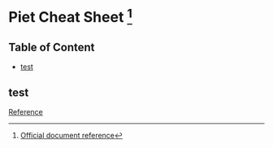 # Piet Cheat Sheet [^document] <!-- omit in toc -->
[^document]: [Official document reference](https://www.dangermouse.net/esoteric/piet.html)

## Table of Content <!-- omit in toc -->
- [test](#test)


## test
[Reference](https://ymos-hobby-programing.hatenablog.com/entry/2021/09/01/233312)
